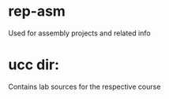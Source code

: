 # rep-asm
Used for assembly projects and related info


# ucc dir:
 Contains lab sources for the respective course
